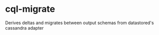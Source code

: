 cql-migrate
===========

Derives deltas and migrates between output schemas from datastored's cassandra adapter
